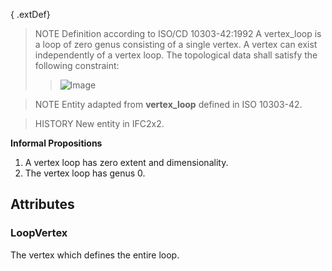 { .extDef}

<!-- end of short definition -->

> NOTE Definition according to ISO/CD 10303-42:1992
> A vertex_loop is a loop of zero genus consisting of a single vertex. A vertex can exist independently of a vertex loop. The topological data shall satisfy the following constraint:
>> ![Image](../../../../figures/ifcvertexloop-math1.gif)


>
> NOTE Entity adapted from **vertex_loop** defined in ISO 10303-42.

> HISTORY New entity in IFC2x2.

**Informal Propositions**

1. A vertex loop has zero extent and dimensionality.
2. The vertex loop has genus 0.

## Attributes

### LoopVertex
The vertex which defines the entire loop.

